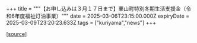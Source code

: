 +++
title = """【お申し込みは３月１７日まで】栗山町特別冬期生活支援金（令和6年度福祉灯油事業）"""
date = 2025-03-06T23:15:00.000Z
expiryDate = 2025-03-09T23:20:23.633Z
tags = ["kuriyama","news"]
+++


[[source]](https://www.town.kuriyama.hokkaido.jp/soshiki/39/30478.html)
